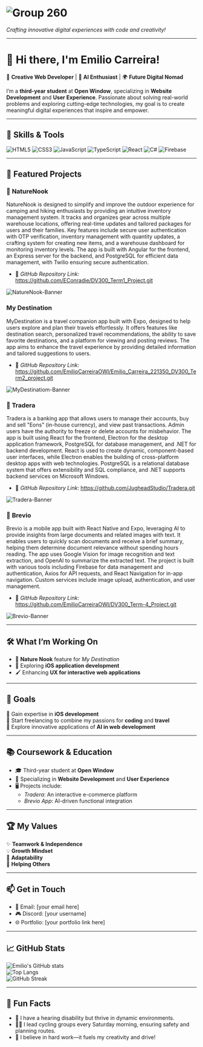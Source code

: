 # ![Group 260](https://github.com/user-attachments/assets/387e0c52-cb95-4971-b40f-ac2bb01f488a)


*Crafting innovative digital experiences with code and creativity!*

---

# 👋 Hi there, I'm **Emilio Carreira**!  
🎨 **Creative Web Developer** | 🤖 **AI Enthusiast** | 🌍 **Future Digital Nomad**

I’m a **third-year student** at **Open Window**, specializing in **Website Development** and **User Experience**. Passionate about solving real-world problems and exploring cutting-edge technologies, my goal is to create meaningful digital experiences that inspire and empower.

---

## 🔧 Skills & Tools  
![HTML5](https://img.shields.io/badge/HTML5-E34F26?style=for-the-badge&logo=html5&logoColor=white)
![CSS3](https://img.shields.io/badge/CSS3-1572B6?style=for-the-badge&logo=css3&logoColor=white)
![JavaScript](https://img.shields.io/badge/JavaScript-F7DF1E?style=for-the-badge&logo=javascript&logoColor=black)
![TypeScript](https://img.shields.io/badge/TypeScript-007ACC?style=for-the-badge&logo=typescript&logoColor=white)
![React](https://img.shields.io/badge/React-61DAFB?style=for-the-badge&logo=react&logoColor=black)
![C#](https://img.shields.io/badge/C%23-239120?style=for-the-badge&logo=c-sharp&logoColor=white)
![Firebase](https://img.shields.io/badge/Firebase-FFCA28?style=for-the-badge&logo=firebase&logoColor=black)

---

## 🌟 Featured Projects  

### 📄 **NatureNook**
NatureNook is designed to simplify and improve the outdoor experience for camping and hiking enthusiasts by providing an intuitive inventory management system. It tracks and organizes gear across multiple warehouse locations, offering real-time updates and tailored packages for users and their families. Key features include secure user authentication with OTP verification, inventory management with quantity updates, a crafting system for creating new items, and a warehouse dashboard for monitoring inventory levels. The app is built with Angular for the frontend, an Express server for the backend, and PostgreSQL for efficient data management, with Twilio ensuring secure authentication. 

- 📸 *GitHub Repository Link:* https://github.com/EConradie/DV300_Term1_Project.git

![NatureNook-Banner](https://github.com/user-attachments/assets/28f66705-7918-42c9-8b58-8f9e7b7d61f9)

###  **My Destination**  
MyDestination is a travel companion app built with Expo, designed to help users explore and plan their travels effortlessly. It offers features like destination search, personalized travel recommendations, the ability to save favorite destinations, and a platform for viewing and posting reviews. The app aims to enhance the travel experience by providing detailed information and tailored suggestions to users.

- 📸 *GitHub Repository Link:* https://github.com/EmilioCarreiraOWI/Emilio_Carreira_221350_DV300_Term2_project.git

![MyDestinatiom-Banner](https://github.com/user-attachments/assets/83a84da5-eddf-49c4-b691-05b66744ea21)


### 📄 **Tradera** 
Tradera is a banking app that allows users to manage their accounts, buy and sell "Eons" (in-house currency), and view past transactions. Admin users have the authority to freeze or delete accounts for misbehavior. The app is built using React for the frontend, Electron for the desktop application framework, PostgreSQL for database management, and .NET for backend development. React is used to create dynamic, component-based user interfaces, while Electron enables the building of cross-platform desktop apps with web technologies. PostgreSQL is a relational database system that offers extensibility and SQL compliance, and .NET supports backend services on Microsoft Windows.

- 📸 *GitHub Repository Link:* https://github.com/JugheadStudio/Tradera.git

![Tradera-Banner](https://github.com/user-attachments/assets/726dff86-6477-4acc-901d-47606d94dada)


### 📱 **Brevio** 
Brevio is a mobile app built with React Native and Expo, leveraging AI to provide insights from large documents and related images with text. It enables users to quickly scan documents and receive a brief summary, helping them determine document relevance without spending hours reading. The app uses Google Vision for image recognition and text extraction, and OpenAI to summarize the extracted text. The project is built with various tools including Firebase for data management and authentication, Axios for API requests, and React Navigation for in-app navigation. Custom services include image upload, authentication, and user management.

- 📸 *GitHub Repository Link:* https://github.com/EmilioCarreiraOWI/DV300_Term-4_Project.git
  
![Brevio-Banner](https://github.com/user-attachments/assets/48494291-893a-4713-93c9-0dc6458e5ad2)

---

## 🛠️ What I’m Working On  
- 🌳 **Nature Nook** feature for *My Destination*  
- 📱 Exploring **iOS application development**  
- 🖌️ Enhancing **UX for interactive web applications**  

---

## 🎯 Goals  
🚀 Gain expertise in **iOS development**  
💼 Start freelancing to combine my passions for **coding** and **travel**  
🤖 Explore innovative applications of **AI in web development**  

---

## 📚 Coursework & Education  
- 🎓 Third-year student at **Open Window**  
- 📘 Specializing in **Website Development** and **User Experience**  
- 🖥️ Projects include:  
  - *Tradera*: An interactive e-commerce platform  
  - *Brevio App*: AI-driven functional integration  

---

## 🏆 My Values  
✨ **Teamwork & Independence**  
💡 **Growth Mindset**  
🔄 **Adaptability**  
🤝 **Helping Others**

---

## 📫 Get in Touch  
- 📧 Email: [your email here]  
- 🎮 Discord: [your username]  
- 🌐 Portfolio: [your portfolio link here]  

---

## 📈 GitHub Stats  
![Emilio's GitHub stats](https://github-readme-stats.vercel.app/api?username=EmilioCarreiraOWI&show_icons=true&theme=radical)  
![Top Langs](https://github-readme-stats.vercel.app/api/top-langs/?username=EmilioCarreiraOWI&layout=compact)  
![GitHub Streak](https://streak-stats.demolab.com?user=EmilioCarreiraOWI&theme=radical)  

---

## 🌟 Fun Facts  
- 🤝 I have a hearing disability but thrive in dynamic environments.  
- 🚴‍♂️ I lead cycling groups every Saturday morning, ensuring safety and planning routes.  
- 💪 I believe in hard work—it fuels my creativity and drive!  
